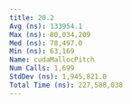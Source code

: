 ```yaml
---
title: 20.2
Avg (ns): 133954.1
Max (ns): 80,034,209
Med (ns): 78,497.0
Min (ns): 63,169
Name: cudaMallocPitch
Num Calls: 1,699
StdDev (ns): 1,945,821.0
Total Time (ns): 227,588,038
---
```

